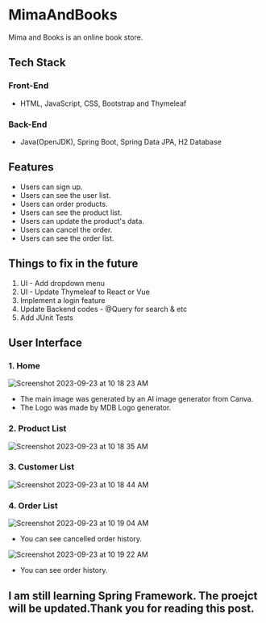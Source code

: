 # MimaAndBooks 
Mima and Books is an online book store.

## Tech Stack
### Front-End
- HTML, JavaScript, CSS, Bootstrap and Thymeleaf 
### Back-End
- Java(OpenJDK), Spring Boot, Spring Data JPA, H2 Database
  
## Features
- Users can sign up.
- Users can see the user list.
- Users can order products.
- Users can see the product list.
- Users can update the product's data.
- Users can cancel the order.
- Users can see the order list.
   
## Things to fix in the future 
1. UI - Add dropdown menu
2. UI - Update Thymeleaf to React or Vue
3. Implement a login feature
4. Update Backend codes - @Query for search & etc
5. Add JUnit Tests
  
## User Interface
### 1. Home
![Screenshot 2023-09-23 at 10 18 23 AM](https://github.com/mmkp20/MimaAndBooks/assets/78986796/b61b09be-5dc5-4215-9926-6a2985f59739)
- The main image was generated by an AI image generator from Canva.
- The Logo was made by MDB Logo generator.

### 2. Product List
![Screenshot 2023-09-23 at 10 18 35 AM](https://github.com/mmkp20/MimaAndBooks/assets/78986796/6fde63e1-fc73-4807-99c6-85ce93a7f905)

### 3. Customer List
![Screenshot 2023-09-23 at 10 18 44 AM](https://github.com/mmkp20/MimaAndBooks/assets/78986796/e0eecd15-1f9d-40f6-bf7e-f25b1bf80397)

### 4. Order List
![Screenshot 2023-09-23 at 10 19 04 AM](https://github.com/mmkp20/MimaAndBooks/assets/78986796/5b2b2a13-35b0-44e6-9323-46d890a36d2a)
- You can see cancelled order history.
  
![Screenshot 2023-09-23 at 10 19 22 AM](https://github.com/mmkp20/MimaAndBooks/assets/78986796/baf179b9-4334-406f-b457-0f394648d5b9)
- You can see order history.
  
## I am still learning Spring Framework. The proejct will be updated.Thank you for reading this post.
